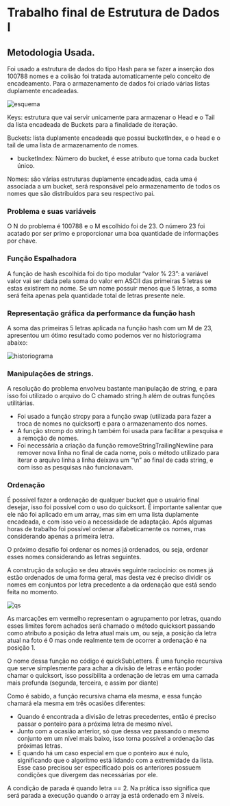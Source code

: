 # Trabalho final de Estrutura de Dados I

## Metodologia Usada.

Foi usado a estrutura de dados do tipo Hash para se fazer a inserção dos 100788 nomes e a colisão foi tratada automaticamente pelo conceito de encadeamento. Para o armazenamento de dados foi criado várias listas duplamente encadeadas.

![esquema](https://user-images.githubusercontent.com/37454606/89684688-57249080-d8d1-11ea-905f-d163f80707cf.png)

Keys: estrutura que vai servir unicamente para armazenar o Head e o Tail da lista encadeada de Buckets para a finalidade de iteração.

Buckets: lista duplamente encadeada que possui bucketIndex, e o head e o tail de uma lista de armazenamento de nomes.
- bucketIndex: Número do bucket, é esse atributo que torna cada bucket único.

Nomes: são várias estruturas duplamente encadeadas, cada uma é associada a um bucket, será responsável pelo armazenamento de todos os nomes que são distribuídos para seu respectivo pai.

### Problema e suas variáveis

O N do problema é 100788 e o M escolhido foi de 23. O número 23 foi acatado por ser primo e proporcionar uma boa quantidade de informações por chave.

### Função Espalhadora

A função de hash escolhida foi do tipo modular “valor % 23”: a variável valor vai ser dada pela soma do valor em ASCII das primeiras 5 letras se estas existirem no nome. Se um nome possuir menos que 5 letras, a soma será feita apenas pela quantidade total de letras presente nele.

### Representação gráfica da performance da função hash

A soma das primeiras 5 letras aplicada na função hash com um M de 23, apresentou um ótimo resultado como podemos ver no historiograma abaixo:

![historiograma](https://user-images.githubusercontent.com/37454606/89685023-e6ca3f00-d8d1-11ea-8f58-6deeb90912ad.png)

### Manipulações de strings.

A resolução do problema envolveu bastante manipulação de string, e para isso foi utilizado o arquivo do C chamado string.h além de outras funções utilitárias. 
- Foi usado a função strcpy para a função swap (utilizada para fazer a troca de nomes no quicksort) e para o armazenamento dos nomes.
- A função strcmp do string.h também foi usada para facilitar a pesquisa e a remoção de nomes.
- Foi necessária a criação da função removeStringTrailingNewline para remover nova linha no final de cada nome, pois o método utilizado para iterar o arquivo linha a linha deixava um “\n” ao final de cada string, e com isso as pesquisas não funcionavam. 

### Ordenação

É possível fazer a ordenação de qualquer bucket que o usuário final desejar, isso foi possível com o uso do quicksort. É importante salientar que ele não foi aplicado em um array, mas sim em uma lista duplamente encadeada, e com isso veio a necessidade de adaptação. Após algumas horas de trabalho foi possível ordenar alfabeticamente os nomes, mas considerando apenas a primeira letra.

O próximo desafio foi ordenar os nomes já ordenados, ou seja, ordenar esses nomes considerando as letras seguintes.

A construção da solução se deu através seguinte raciocínio: os nomes já estão ordenados de uma forma geral, mas desta vez é preciso dividir os nomes em conjuntos por letra precedente a da ordenação que está sendo feita no momento.

![qs](https://user-images.githubusercontent.com/37454606/89685245-5a6c4c00-d8d2-11ea-95e3-e703b7a0f058.jpg)

As marcações em vermelho representam o agrupamento por letras, quando esses limites forem achados será chamado o método quicksort passando como atributo a posição da letra atual mais um, ou seja, a posição da letra atual na foto é 0 mas onde realmente tem de ocorrer a ordenação é na posição 1.

O nome dessa função no código é quickSubLetters. É uma função recursiva que serve simplesmente para achar a divisão de letras e então poder chamar o quicksort, isso possibilita a ordenação de letras em uma camada mais profunda (segunda, terceira, e assim por diante)

Como é sabido, a função recursiva chama ela mesma, e essa função chamará ela mesma em três ocasiões diferentes:

- Quando é encontrada a divisão de letras precedentes, então é preciso passar o ponteiro para a próxima letra de mesmo nível.
- Junto com a ocasião anterior, só que dessa vez passando o mesmo conjunto em um nível mais baixo, isso torna possível a ordenação das próximas letras.
- E quando há um caso especial em que o ponteiro aux é nulo, significando que o algoritmo está lidando com a extremidade da lista. Esse caso precisou ser especificado pois os anteriores possuem condições que divergem das necessárias por ele.

A condição de parada é quando letra == 2. Na prática isso significa que será parada a execução quando o array ja está ordenado em 3 níveis.
